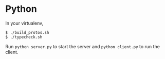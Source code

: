 # Python

In your virtualenv,
```
$ ./build_protos.sh
$ ./typecheck.sh
```

Run `python server.py` to start the server and `python client.py` to run the
client.

